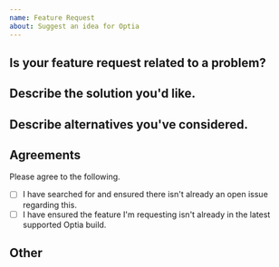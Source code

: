 ```yaml
---
name: Feature Request
about: Suggest an idea for Optia
---
```


<!--
  Thank you for filling out a feature request for Optia! Please be as detailed as possible so that we may consider and review the request easier.
  We ask that you search all the issues to avoid a duplicate feature request. If one exists, please reply if you have anything to add.
  Before requesting a new feature, please make sure you are using the latest version and that the feature you are requesting is not already in Optia.
-->

## Is your feature request related to a problem?
<!--
  Please give some context for this request. Why do you want it added?
-->

## Describe the solution you'd like.
<!--
  A clear and concise description of what you want.
-->

## Describe alternatives you've considered.
<!--
  List any alternatives you might have tried to get the feature you want.
-->

## Agreements
Please agree to the following.
- [ ] I have searched for and ensured there isn't already an open issue regarding this.
- [ ] I have ensured the feature I'm requesting isn't already in the latest supported Optia build.

## Other
<!--
  Add any other context or screenshots about the feature request below.
-->